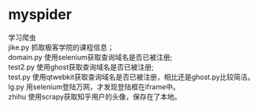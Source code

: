 # myspider
学习爬虫<br>
jike.py  抓取极客学院的课程信息；<br>
domain.py 使用selenium获取查询域名是否已被注册;<br>
test2.py 使用ghost获取查询域名是否已被注册;<br>
test.py 使用qtwebkit获取查询域名是否已被注册，相比还是ghost.py比较简洁。<br>
lg.py 用selenium登陆万网，才发现登陆框在iframe中。<br>
zhihu 使用scrapy获取知乎用户的头像，保存在了本地。<br>
